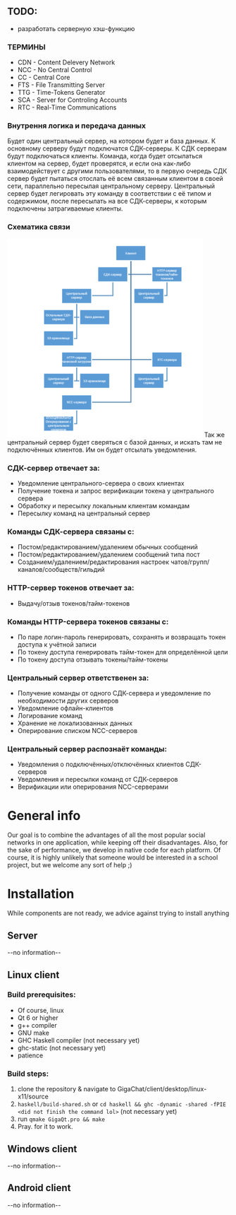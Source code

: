 
## TODO:
* разработать серверную хэш-функцию 

### ТЕРМИНЫ
* CDN - Content Delevery Network
* NCC - No Central Control
* CC  - Central Core
* FTS - File Transmitting Server
* TTG - Time-Tokens Generator
* SCA - Server for Controling Accounts 
* RTC - Real-Time Communications

### Внутрення логика и передача данных
Будет один центральный сервер, на котором будет и база данных. К основному серверу будут подключатся СДК-серверы. К СДК серверам будут подключаться клиенты. Команда, когда будет отсылаться клиентом на сервер, будет проверятся, и если она как-либо взаимодействует с другими пользователями, то в первую очередь СДК сервер будет пытаться отослать её всем связанным клиентом в своей сети, параллельно пересылая центральному серверу. Центральный сервер будет легировать эту команду в соответствии с её типом и содержимом, после пересылать на все СДК-серверы, к которым подключены затрагиваемые клиенты.

### Схематика связи
![Основное подключение для передачи Real-Time сообщений (связанных с передачей сообщений, настройке каналов и т. д.) будет осуществляться по протоколу WebSockets, поверх HTTPS-моста](scheme.png)
Так же центральный сервер будет сверяться с базой данных, и искать там не подключённых клиентов. Им он будет отсылать уведомления.

### СДК-сервер отвечает за:
* Уведомление центрального-сервера о своих клиентах
* Получение токена и запрос верификации токена у центрального сервера
* Обработку и пересылку локальным клиентам командам
* Пересылку команд на центральный сервер

### Команды СДК-сервера связаны с:
* Постом/редактированием/удалением обычных сообщений
* Постом/редактированием/удалением сообщений типа пост
* Созданием/удалением/редактирования настроек чатов/групп/каналов/сообществ/гильдий

### HTTP-сервер токенов отвечает за:
* Выдачу/отзыв токенов/тайм-токенов

### Команды HTTP-сервера токенов связаны с:
* По паре логин-пароль генерировать, сохранять и возвращать токен доступа к учётной записи
* По токену доступа генерировать тайм-токен для определённой цели
* По токену доступа отзывать токены/тайм-токены

### Центральный сервер ответственен за:
* Получение команды от одного СДК-сервера и уведомление по необходимости других серверов
* Уведомление офлайн-клиентов
* Логирование команд
* Хранение не локализованных данных
* Оперирование списком NCC-серверов

### Центральный сервер распознаёт команды:
* Уведомления о подключённых/отключённых клиентов СДК-серверов
* Уведомления и пересылки команд от СДК-серверов
* Верификации или оперирования NCC-серверами


# General info
Our goal is to combine the advantages of all the most popular social networks in one application, while keeping off their disadvantages. Also, for the sake of performance, we develop in native code for each platform. Of course, it is highly unlikely that someone would be interested in a school project, but we welcome any sort of help ;)

# Installation
While components are not ready, we advice against trying to install anything

## Server
--no information--

## Linux client
### Build prerequisites:
- Of course, linux
- Qt 6 or higher
- g++ compiler
- GNU make 
- GHC Haskell compiler (not necessary yet)
- ghc-static (not necessary yet)
- patience

### Build steps: 
1. clone the repository & navigate to GigaChat/client/desktop/linux-x11/source
2. `haskell/build-shared.sh` or `cd haskell && ghc -dynamic -shared -fPIE <did not finish the command lol>`  (not necessary yet)
3. run `qmake GigaQt.pro && make`
4. Pray. for it to work.

## Windows client
--no information--

## Android client
--no information--

